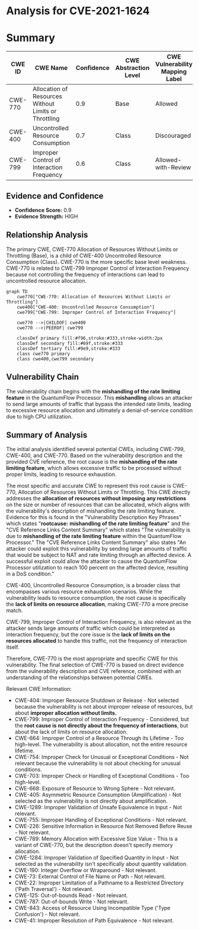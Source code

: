 # Analysis for CVE-2021-1624

# Summary
| CWE ID | CWE Name | Confidence | CWE Abstraction Level | CWE Vulnerability Mapping Label | CWE-Vulnerability Mapping Notes |
|---|---|---|---|---|---|
| CWE-770 | Allocation of Resources Without Limits or Throttling | 0.9 | Base | Allowed | Primary CWE |
| CWE-400 | Uncontrolled Resource Consumption | 0.7 | Class | Discouraged | Secondary Candidate |
| CWE-799 | Improper Control of Interaction Frequency | 0.6 | Class | Allowed-with-Review | Secondary Candidate |

## Evidence and Confidence

*   **Confidence Score:** 0.9
*   **Evidence Strength:** HIGH

## Relationship Analysis
The primary CWE, CWE-770 Allocation of Resources Without Limits or Throttling (Base), is a child of CWE-400 Uncontrolled Resource Consumption (Class). CWE-770 is the more specific base level weakness. CWE-770 is related to CWE-799 Improper Control of Interaction Frequency because not controlling the frequency of interactions can lead to uncontrolled resource allocation.

```mermaid
graph TD
    cwe770["CWE-770: Allocation of Resources Without Limits or Throttling"]
    cwe400["CWE-400: Uncontrolled Resource Consumption"]
    cwe799["CWE-799: Improper Control of Interaction Frequency"]
    
    cwe770 -->|CHILDOF| cwe400
    cwe770 -->|PEEROF| cwe799

    classDef primary fill:#f96,stroke:#333,stroke-width:2px
    classDef secondary fill:#69f,stroke:#333
    classDef tertiary fill:#9e9,stroke:#333
    class cwe770 primary
    class cwe400,cwe799 secondary
```

## Vulnerability Chain
The vulnerability chain begins with the **mishandling of the rate limiting feature** in the QuantumFlow Processor. This **mishandling** allows an attacker to send large amounts of traffic that bypass the intended rate limits, leading to excessive resource allocation and ultimately a denial-of-service condition due to high CPU utilization.

## Summary of Analysis
The initial analysis identified several potential CWEs, including CWE-799, CWE-400, and CWE-770. Based on the vulnerability description and the provided CVE reference, the root cause is the **mishandling of the rate limiting feature**, which allows excessive traffic to be processed without proper limits, leading to resource exhaustion.

The most specific and accurate CWE to represent this root cause is CWE-770, Allocation of Resources Without Limits or Throttling. This CWE directly addresses the **allocation of resources without imposing any restrictions** on the size or number of resources that can be allocated, which aligns with the vulnerability's description of mishandling the rate limiting feature. Evidence for this is found in the "Vulnerability Description Key Phrases" which states "**rootcause:** **mishandling of the rate limiting feature**" and the "CVE Reference Links Content Summary" which states "The vulnerability is due to **mishandling of the rate limiting feature** within the QuantumFlow Processor." The "CVE Reference Links Content Summary" also states "An attacker could exploit this vulnerability by sending large amounts of traffic that would be subject to NAT and rate limiting through an affected device. A successful exploit could allow the attacker to cause the QuantumFlow Processor utilization to reach 100 percent on the affected device, resulting in a DoS condition."

CWE-400, Uncontrolled Resource Consumption, is a broader class that encompasses various resource exhaustion scenarios. While the vulnerability leads to resource consumption, the root cause is specifically the **lack of limits on resource allocation**, making CWE-770 a more precise match.

CWE-799, Improper Control of Interaction Frequency, is also relevant as the attacker sends large amounts of traffic which could be interpreted as interaction frequency, but the core issue is the **lack of limits on the resources allocated** to handle this traffic, not the frequency of interaction itself.

Therefore, CWE-770 is the most appropriate and specific CWE for this vulnerability. The final selection of CWE-770 is based on direct evidence from the vulnerability description and CVE reference, combined with an understanding of the relationships between potential CWEs.

Relevant CWE Information:
*   CWE-404: Improper Resource Shutdown or Release - Not selected because the vulnerability is not about improper release of resources, but about **improper allocation without limits.**
*   CWE-799: Improper Control of Interaction Frequency - Considered, but the **root cause is not directly about the frequency of interactions**, but about the lack of limits on resource allocation.
*   CWE-664: Improper Control of a Resource Through its Lifetime - Too high-level. The vulnerability is about allocation, not the entire resource lifetime.
*   CWE-754: Improper Check for Unusual or Exceptional Conditions - Not relevant because the vulnerability is not about checking for unusual conditions.
*   CWE-703: Improper Check or Handling of Exceptional Conditions - Too high-level.
*   CWE-668: Exposure of Resource to Wrong Sphere - Not relevant.
*   CWE-405: Asymmetric Resource Consumption (Amplification) - Not selected as the vulnerability is not directly about amplification.
*   CWE-1289: Improper Validation of Unsafe Equivalence in Input - Not relevant.
*   CWE-755: Improper Handling of Exceptional Conditions - Not relevant.
*   CWE-226: Sensitive Information in Resource Not Removed Before Reuse - Not relevant.
*   CWE-789: Memory Allocation with Excessive Size Value - This is a variant of CWE-770, but the description doesn't specify memory allocation.
*   CWE-1284: Improper Validation of Specified Quantity in Input - Not selected as the vulnerability isn't specifically about quantity validation.
*   CWE-190: Integer Overflow or Wraparound - Not relevant.
*   CWE-73: External Control of File Name or Path - Not relevant.
*   CWE-22: Improper Limitation of a Pathname to a Restricted Directory ('Path Traversal') - Not relevant.
*   CWE-125: Out-of-bounds Read - Not relevant.
*   CWE-787: Out-of-bounds Write - Not relevant.
*   CWE-843: Access of Resource Using Incompatible Type ('Type Confusion') - Not relevant.
*   CWE-41: Improper Resolution of Path Equivalence - Not relevant.
